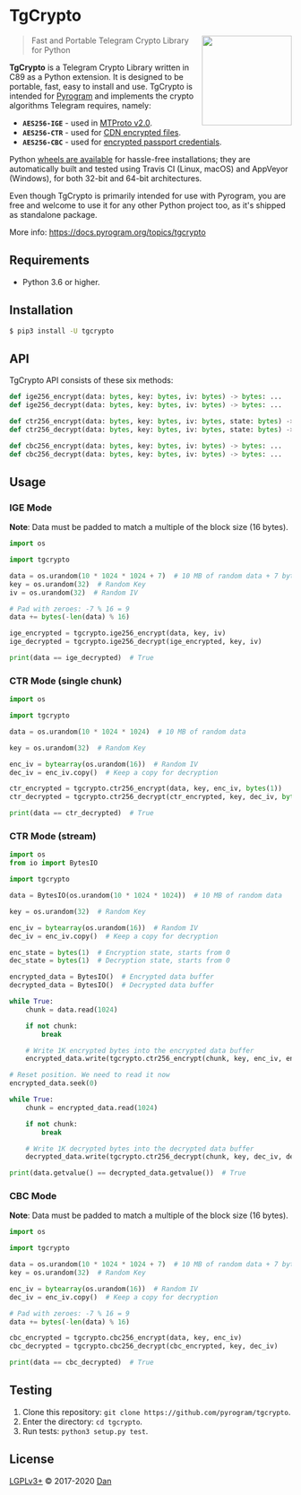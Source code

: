 # TgCrypto

<img src="https://i.imgur.com/JyxrStE.png" width="160" align="right">

> Fast and Portable Telegram Crypto Library for Python

**TgCrypto** is a Telegram Crypto Library written in C89 as a Python extension. It is designed to be portable, fast, easy
to install and use. TgCrypto is intended for [Pyrogram](https://github.com/pyrogram/pyrogram) and implements the crypto
algorithms Telegram requires, namely:

- **`AES256-IGE`** - used in [MTProto v2.0](https://core.telegram.org/mtproto).
- **`AES256-CTR`** - used for [CDN encrypted files](https://core.telegram.org/cdn).
- **`AES256-CBC`** - used for [encrypted passport credentials](https://core.telegram.org/passport).

Python [wheels are available](https://pypi.org/project/TgCrypto/#files) for hassle-free installations; they are
automatically built and tested using Travis CI (Linux, macOS) and AppVeyor (Windows), for both 32-bit and 64-bit
architectures.

Even though TgCrypto is primarily intended for use with Pyrogram, you are free and welcome to use it for any other
Python project too, as it's shipped as standalone package.

More info: https://docs.pyrogram.org/topics/tgcrypto

## Requirements

- Python 3.6 or higher.

## Installation

``` bash
$ pip3 install -U tgcrypto
```

## API

TgCrypto API consists of these six methods:

```python
def ige256_encrypt(data: bytes, key: bytes, iv: bytes) -> bytes: ...
def ige256_decrypt(data: bytes, key: bytes, iv: bytes) -> bytes: ...

def ctr256_encrypt(data: bytes, key: bytes, iv: bytes, state: bytes) -> bytes: ...
def ctr256_decrypt(data: bytes, key: bytes, iv: bytes, state: bytes) -> bytes: ...

def cbc256_encrypt(data: bytes, key: bytes, iv: bytes) -> bytes: ...
def cbc256_decrypt(data: bytes, key: bytes, iv: bytes) -> bytes: ...
```

## Usage

### IGE Mode

**Note**: Data must be padded to match a multiple of the block size (16 bytes).

``` python
import os

import tgcrypto

data = os.urandom(10 * 1024 * 1024 + 7)  # 10 MB of random data + 7 bytes to show padding
key = os.urandom(32)  # Random Key
iv = os.urandom(32)  # Random IV

# Pad with zeroes: -7 % 16 = 9
data += bytes(-len(data) % 16)

ige_encrypted = tgcrypto.ige256_encrypt(data, key, iv)
ige_decrypted = tgcrypto.ige256_decrypt(ige_encrypted, key, iv)

print(data == ige_decrypted)  # True
```
    
### CTR Mode (single chunk)

``` python
import os

import tgcrypto

data = os.urandom(10 * 1024 * 1024)  # 10 MB of random data

key = os.urandom(32)  # Random Key

enc_iv = bytearray(os.urandom(16))  # Random IV
dec_iv = enc_iv.copy()  # Keep a copy for decryption

ctr_encrypted = tgcrypto.ctr256_encrypt(data, key, enc_iv, bytes(1))
ctr_decrypted = tgcrypto.ctr256_decrypt(ctr_encrypted, key, dec_iv, bytes(1))

print(data == ctr_decrypted)  # True
```

### CTR Mode (stream)

``` python
import os
from io import BytesIO

import tgcrypto

data = BytesIO(os.urandom(10 * 1024 * 1024))  # 10 MB of random data

key = os.urandom(32)  # Random Key

enc_iv = bytearray(os.urandom(16))  # Random IV
dec_iv = enc_iv.copy()  # Keep a copy for decryption

enc_state = bytes(1)  # Encryption state, starts from 0
dec_state = bytes(1)  # Decryption state, starts from 0

encrypted_data = BytesIO()  # Encrypted data buffer
decrypted_data = BytesIO()  # Decrypted data buffer

while True:
    chunk = data.read(1024)

    if not chunk:
        break

    # Write 1K encrypted bytes into the encrypted data buffer
    encrypted_data.write(tgcrypto.ctr256_encrypt(chunk, key, enc_iv, enc_state))

# Reset position. We need to read it now
encrypted_data.seek(0)

while True:
    chunk = encrypted_data.read(1024)

    if not chunk:
        break

    # Write 1K decrypted bytes into the decrypted data buffer
    decrypted_data.write(tgcrypto.ctr256_decrypt(chunk, key, dec_iv, dec_state))

print(data.getvalue() == decrypted_data.getvalue())  # True
```

### CBC Mode

**Note**: Data must be padded to match a multiple of the block size (16 bytes).

``` python
import os

import tgcrypto

data = os.urandom(10 * 1024 * 1024 + 7)  # 10 MB of random data + 7 bytes to show padding
key = os.urandom(32)  # Random Key

enc_iv = bytearray(os.urandom(16))  # Random IV
dec_iv = enc_iv.copy()  # Keep a copy for decryption

# Pad with zeroes: -7 % 16 = 9
data += bytes(-len(data) % 16)

cbc_encrypted = tgcrypto.cbc256_encrypt(data, key, enc_iv)
cbc_decrypted = tgcrypto.cbc256_decrypt(cbc_encrypted, key, dec_iv)

print(data == cbc_decrypted)  # True
```

## Testing

1. Clone this repository: `git clone https://github.com/pyrogram/tgcrypto`.
2. Enter the directory: `cd tgcrypto`.
3. Run tests: `python3 setup.py test`.

## License

[LGPLv3+](COPYING.lesser) © 2017-2020 [Dan](https://github.com/delivrance)
